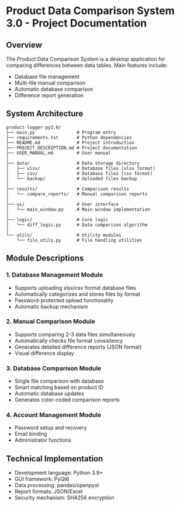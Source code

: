 # Product Data Comparison System 3.0 - Project Documentation

## Overview
The Product Data Comparison System is a desktop application for comparing differences between data tables. Main features include:
- Database file management
- Multi-file manual comparison
- Automatic database comparison
- Difference report generation

## System Architecture
```
product-logger-py3.0/
├── main.py                # Program entry
├── requirements.txt       # Python dependencies
├── README.md              # Project introduction
├── PROJECT_DESCRIPTION.md # Project documentation
├── USER_MANUAL.md         # User manual
│
├── data/                  # Data storage directory
│   ├── xlsx/              # Database files (xlsx format)
│   ├── csv/               # Database files (csv format)
│   └── backup/            # Uploaded files backup
│
├── results/               # Comparison results
│   └── compare_reports/   # Manual comparison reports
│
├── ui/                    # User interface
│   └── main_window.py     # Main window implementation
│
├── logic/                 # Core logic
│   └── diff_logic.py      # Data comparison algorithm
│
└── utils/                 # Utility modules
    └── file_utils.py      # File handling utilities
```

## Module Descriptions

### 1. Database Management Module
- Supports uploading xlsx/csv format database files
- Automatically categorizes and stores files by format
- Password-protected upload functionality
- Automatic backup mechanism

### 2. Manual Comparison Module
- Supports comparing 2-3 data files simultaneously
- Automatically checks file format consistency
- Generates detailed difference reports (JSON format)
- Visual difference display

### 3. Database Comparison Module
- Single file comparison with database
- Smart matching based on product ID
- Automatic database updates
- Generates color-coded comparison reports

### 4. Account Management Module
- Password setup and recovery
- Email binding
- Administrator functions

## Technical Implementation
- Development language: Python 3.9+
- GUI framework: PyQt6
- Data processing: pandas/openpyxl
- Report formats: JSON/Excel
- Security mechanism: SHA256 encryption
